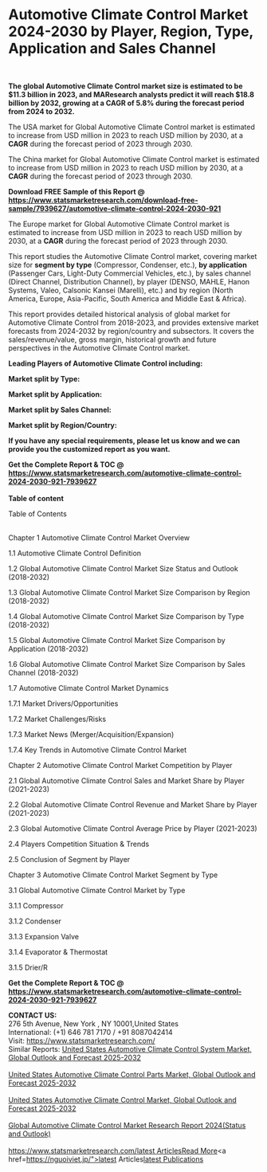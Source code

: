 <h1>Automotive Climate Control Market 2024-2030 by Player, Region, Type, Application and Sales Channel</h1><br/><p><strong>The global Automotive Climate Control market size is estimated to be $11.3 billion in 2023, and MAResearch analysts predict it will reach $18.8 billion by 2032, growing at a <strong>CAGR</strong> of 5.8% during the forecast period from 2024 to 2032.</strong></p><p>The USA market for Global Automotive Climate Control market is estimated to increase from USD million in 2023 to reach USD million by 2030, at a <strong>CAGR</strong> during the forecast period of 2023 through 2030.</p><p>The China market for Global Automotive Climate Control market is estimated to increase from USD million in 2023 to reach USD million by 2030, at a <strong>CAGR</strong> during the forecast period of 2023 through 2030.</p><p><strong>Download FREE Sample of this Report @ <a href="https://www.statsmarketresearch.com/download-free-sample/7939627/automotive-climate-control-2024-2030-921">https://www.statsmarketresearch.com/download-free-sample/7939627/automotive-climate-control-2024-2030-921</a></strong></p><p>The Europe market for Global Automotive Climate Control market is estimated to increase from USD million in 2023 to reach USD million by 2030, at a <strong>CAGR</strong> during the forecast period of 2023 through 2030.</p><p>This report studies the Automotive Climate Control market, covering market size for <strong>segment by type</strong> (Compressor, Condenser, etc.), <strong>by application</strong> (Passenger Cars, Light-Duty Commercial Vehicles, etc.), by sales channel (Direct Channel, Distribution Channel), by player (DENSO, MAHLE, Hanon Systems, Valeo, Calsonic Kansei (Marelli), etc.) and by region (North America, Europe, Asia-Pacific, South America and Middle East & Africa).</p><p>This report provides detailed historical analysis of global market for Automotive Climate Control from 2018-2023, and provides extensive market forecasts from 2024-2032 by region/country and subsectors. It covers the sales/revenue/value, gross margin, historical growth and future perspectives in the Automotive Climate Control market.</p><p><strong>Leading Players of Automotive Climate Control including:</strong></p><p><strong>Market split by Type:</strong></p><p><strong>Market split <strong>by Application</strong>:</strong></p><p><strong>Market split by Sales Channel:</strong></p><p><strong>Market split by Region/Country:</strong></p><p><strong>If you have any special requirements, please let us know and we can provide you the customized report as you want.</strong></p><div><b>Get the Complete Report & TOC @ <a href="https://www.statsmarketresearch.com/automotive-climate-control-2024-2030-921-7939627">https://www.statsmarketresearch.com/automotive-climate-control-2024-2030-921-7939627</a></b></div><br><b>Table of content</b><p>Table of Contents<br />
 
 <br />
 
 Chapter 1 Automotive Climate Control Market Overview<br />
 
  1.1 Automotive Climate Control Definition<br />
 
  1.2 Global Automotive Climate Control Market Size Status and Outlook (2018-2032)<br />
 
  1.3 Global Automotive Climate Control Market Size Comparison by Region (2018-2032)<br />
 
  1.4 Global Automotive Climate Control Market Size Comparison by Type (2018-2032)<br />
 
  1.5 Global Automotive Climate Control Market Size Comparison by Application (2018-2032)<br />
 
  1.6 Global Automotive Climate Control Market Size Comparison by Sales Channel (2018-2032)<br />
 
  1.7 Automotive Climate Control Market Dynamics<br />
 
  1.7.1 Market Drivers/Opportunities<br />
 
  1.7.2 Market Challenges/Risks<br />
 
  1.7.3 Market News (Merger/Acquisition/Expansion)<br />
 
  1.7.4 Key Trends in Automotive Climate Control Market<br />
 
 Chapter 2 Automotive Climate Control Market Competition by Player<br />
 
  2.1 Global Automotive Climate Control Sales and Market Share by Player (2021-2023)<br />
 
  2.2 Global Automotive Climate Control Revenue and Market Share by Player (2021-2023)<br />
 
  2.3 Global Automotive Climate Control Average Price by Player (2021-2023)<br />
 
  2.4 Players Competition Situation & Trends<br />
 
  2.5 Conclusion of Segment by Player<br />
 
 Chapter 3 Automotive Climate Control Market Segment by Type<br />
 
  3.1 Global Automotive Climate Control Market by Type<br />
 
  3.1.1 Compressor<br />
 
  3.1.2 Condenser<br />
 
  3.1.3 Expansion Valve<br />
 
  3.1.4 Evaporator & Thermostat<br />
 
  3.1.5 Drier/R<br><div><b>Get the Complete Report & TOC @ <a href="https://www.statsmarketresearch.com/automotive-climate-control-2024-2030-921-7939627">https://www.statsmarketresearch.com/automotive-climate-control-2024-2030-921-7939627</a></b></div></p> <b>CONTACT US:</b><br>276 5th Avenue, New York , NY 10001,United States<br>International: (+1) 646 781 7170 / +91 8087042414<br>Visit: <a href="https://www.statsmarketresearch.com/">https://www.statsmarketresearch.com/</a><br>Similar Reports: <a href="https://www.statsmarketresearch.com/automotive-climate-control-2024-2030-921-7939627">United States Automotive Climate Control System Market, Global Outlook and Forecast 2025-2032</a><br/><br/><a href="https://www.statsmarketresearch.com/automotive-climate-control-2024-2030-921-7939627">United States Automotive Climate Control Parts Market, Global Outlook and Forecast 2025-2032</a><br/><br/><a href="https://www.statsmarketresearch.com/automotive-climate-control-2024-2030-921-7939627">United States Automotive Climate Control Market, Global Outlook and Forecast 2025-2032</a><br/><br/><a href="https://www.statsmarketresearch.com/automotive-climate-control-2024-2030-921-7939627">Global Automotive Climate Control Market Research Report 2024(Status and Outlook)</a><br/><br/><a href="https://gyeongbokgung.com">https://www.statsmarketresearch.com/</a><a href="https://hallyeomaritime.com">latest Articles</a><a href="https://jingwansa.com">Read More</a><a href=https://nguoiviet.jp/">latest Articles</a><a href="https://www.intelmarketresearch.com/">latest Publications</a>